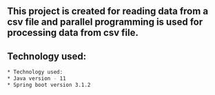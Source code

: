 ## This project is created for reading data from a csv file and parallel programming is used for processing data from csv file.
## Technology used:
```bash
* Technology used:
* Java version - 11
* Spring boot version 3.1.2
```
